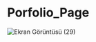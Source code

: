 # Porfolio_Page
 
![Ekran Görüntüsü (29)](https://user-images.githubusercontent.com/71428865/236694962-ab3b42d2-0e49-4629-ad0c-0299d7aa5b7f.png)
